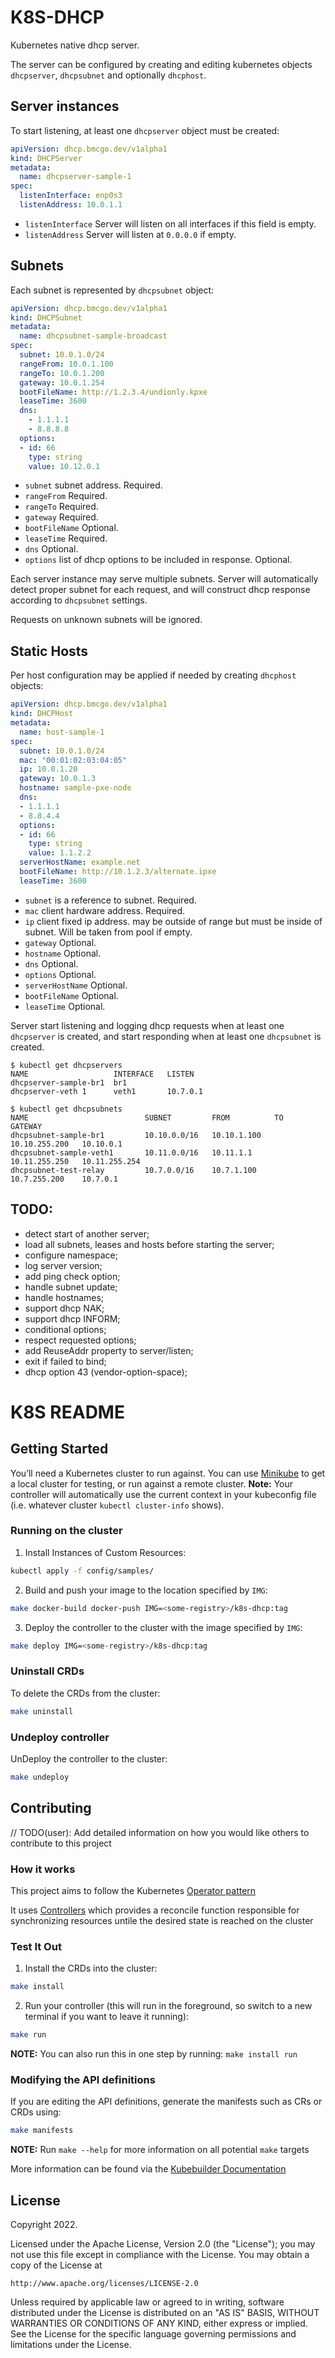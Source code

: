 # K8S-DHCP

Kubernetes native dhcp server.

The server can be configured by creating and editing kubernetes objects `dhcpserver`, `dhcpsubnet` and optionally
`dhcphost`.

## Server instances

To start listening, at least one `dhcpserver` object must be created:
```yaml
apiVersion: dhcp.bmcgo.dev/v1alpha1
kind: DHCPServer
metadata:
  name: dhcpserver-sample-1
spec:
  listenInterface: enp0s3
  listenAddress: 10.0.1.1
```

* `listenInterface` Server will listen on all interfaces if this field is empty.
* `listenAddress` Server will listen at `0.0.0.0` if empty.

## Subnets
Each subnet is represented by `dhcpsubnet` object:

```yaml
apiVersion: dhcp.bmcgo.dev/v1alpha1
kind: DHCPSubnet
metadata:
  name: dhcpsubnet-sample-broadcast
spec:
  subnet: 10.0.1.0/24
  rangeFrom: 10.0.1.100
  rangeTo: 10.0.1.200
  gateway: 10.0.1.254
  bootFileName: http://1.2.3.4/undionly.kpxe
  leaseTime: 3600
  dns:
    - 1.1.1.1
    - 8.8.8.8
  options:
  - id: 66
    type: string
    value: 10.12.0.1
```

* `subnet` subnet address. Required.
* `rangeFrom` Required.
* `rangeTo` Required.
* `gateway` Required.
* `bootFileName` Optional.
* `leaseTime` Required.
* `dns` Optional.
* `options` list of dhcp options to be included in response. Optional.

Each server instance may serve multiple subnets. Server will automatically detect proper subnet for each
request, and will construct dhcp response according to `dhcpsubnet` settings.

Requests on unknown subnets will be ignored.

## Static Hosts

Per host configuration may be applied if needed by creating `dhcphost` objects:

```yaml
apiVersion: dhcp.bmcgo.dev/v1alpha1
kind: DHCPHost
metadata:
  name: host-sample-1
spec:
  subnet: 10.0.1.0/24
  mac: "00:01:02:03:04:05"
  ip: 10.0.1.20
  gateway: 10.0.1.3
  hostname: sample-pxe-node
  dns:
  - 1.1.1.1
  - 8.8.4.4
  options:
  - id: 66
    type: string
    value: 1.1.2.2
  serverHostName: example.net
  bootFileName: http://10.1.2.3/alternate.ipxe
  leaseTime: 3600
```

* `subnet` is a reference to subnet. Required.
* `mac` client hardware address. Required.
* `ip` client fixed ip address. may be outside of range but must be inside of subnet. Will be taken from pool if empty.
* `gateway` Optional.
* `hostname` Optional.
* `dns` Optional.
* `options` Optional.
* `serverHostName` Optional.
* `bootFileName` Optional.
* `leaseTime` Optional.

Server start listening and logging dhcp requests when at least one `dhcpserver` is created, and start responding
when at least one `dhcpsubnet` is created.

```
$ kubectl get dhcpservers
NAME                   INTERFACE   LISTEN
dhcpserver-sample-br1  br1
dhcpserver-veth 1      veth1       10.7.0.1
```

```
$ kubectl get dhcpsubnets
NAME                          SUBNET         FROM          TO              GATEWAY
dhcpsubnet-sample-br1         10.10.0.0/16   10.10.1.100   10.10.255.200   10.10.0.1
dhcpsubnet-sample-veth1       10.11.0.0/16   10.11.1.1     10.11.255.250   10.11.255.254
dhcpsubnet-test-relay         10.7.0.0/16    10.7.1.100    10.7.255.200    10.7.0.1

```
## TODO:

* detect start of another server;
* load all subnets, leases and hosts before starting the server;
* configure namespace;
* log server version;
* add ping check option;
* handle subnet update;
* handle hostnames;
* support dhcp NAK;
* support dhcp INFORM;
* conditional options;
* respect requested options;
* add ReuseAddr property to server/listen;
* exit if failed to bind;
* dhcp option 43 (vendor-option-space);

# K8S README

## Getting Started
You’ll need a Kubernetes cluster to run against. You can use [Minikube](https://github.com/kubernetes/minikube) to get a local cluster for testing, or run against a remote cluster.
**Note:** Your controller will automatically use the current context in your kubeconfig file (i.e. whatever cluster `kubectl cluster-info` shows).

### Running on the cluster
1. Install Instances of Custom Resources:

```sh
kubectl apply -f config/samples/
```

2. Build and push your image to the location specified by `IMG`:
	
```sh
make docker-build docker-push IMG=<some-registry>/k8s-dhcp:tag
```
	
3. Deploy the controller to the cluster with the image specified by `IMG`:

```sh
make deploy IMG=<some-registry>/k8s-dhcp:tag
```

### Uninstall CRDs
To delete the CRDs from the cluster:

```sh
make uninstall
```

### Undeploy controller
UnDeploy the controller to the cluster:

```sh
make undeploy
```

## Contributing
// TODO(user): Add detailed information on how you would like others to contribute to this project

### How it works
This project aims to follow the Kubernetes [Operator pattern](https://kubernetes.io/docs/concepts/extend-kubernetes/operator/)

It uses [Controllers](https://kubernetes.io/docs/concepts/architecture/controller/) 
which provides a reconcile function responsible for synchronizing resources untile the desired state is reached on the cluster 

### Test It Out
1. Install the CRDs into the cluster:

```sh
make install
```

2. Run your controller (this will run in the foreground, so switch to a new terminal if you want to leave it running):

```sh
make run
```

**NOTE:** You can also run this in one step by running: `make install run`

### Modifying the API definitions
If you are editing the API definitions, generate the manifests such as CRs or CRDs using:

```sh
make manifests
```

**NOTE:** Run `make --help` for more information on all potential `make` targets

More information can be found via the [Kubebuilder Documentation](https://book.kubebuilder.io/introduction.html)

## License

Copyright 2022.

Licensed under the Apache License, Version 2.0 (the "License");
you may not use this file except in compliance with the License.
You may obtain a copy of the License at

    http://www.apache.org/licenses/LICENSE-2.0

Unless required by applicable law or agreed to in writing, software
distributed under the License is distributed on an "AS IS" BASIS,
WITHOUT WARRANTIES OR CONDITIONS OF ANY KIND, either express or implied.
See the License for the specific language governing permissions and
limitations under the License.

